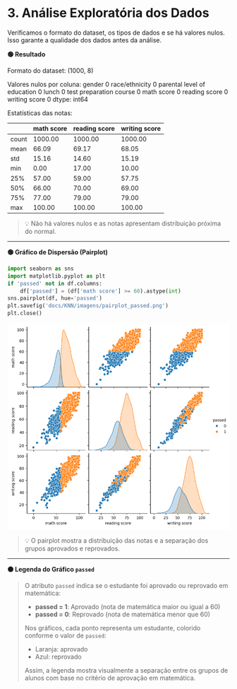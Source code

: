 # 3. Análise Exploratória dos Dados

Verificamos o formato do dataset, os tipos de dados e se há valores nulos. Isso garante a qualidade dos dados antes da análise.

**🟢 Resultado**

Formato do dataset: (1000, 8)

Valores nulos por coluna:
gender                          0
race/ethnicity                  0
parental level of education     0
lunch                           0
test preparation course         0
math score                      0
reading score                   0
writing score                   0
dtype: int64

Estatísticas das notas:

|        | math score | reading score | writing score |
|--------|------------|--------------|--------------|
| count  | 1000.00    | 1000.00      | 1000.00      |
| mean   | 66.09      | 69.17        | 68.05        |
| std    | 15.16      | 14.60        | 15.19        |
| min    | 0.00       | 17.00        | 10.00        |
| 25%    | 57.00      | 59.00        | 57.75        |
| 50%    | 66.00      | 70.00        | 69.00        |
| 75%    | 77.00      | 79.00        | 79.00        |
| max    | 100.00     | 100.00       | 100.00       |

> 💡 Não há valores nulos e as notas apresentam distribuição próxima do normal.

---
**🟢 Gráfico de Dispersão (Pairplot)**

```python
import seaborn as sns
import matplotlib.pyplot as plt
if 'passed' not in df.columns:
    df['passed'] = (df['math score'] >= 60).astype(int)
sns.pairplot(df, hue='passed')
plt.savefig('docs/KNN/imagens/pairplot_passed.png')
plt.close()
```

![](imagens/pairplot_passed.png)

> 💡 O pairplot mostra a distribuição das notas e a separação dos grupos aprovados e reprovados.

---
**🟠 Legenda do Gráfico `passed`**

> O atributo `passed` indica se o estudante foi aprovado ou reprovado em matemática:
> - **passed = 1**: Aprovado (nota de matemática maior ou igual a 60)
> - **passed = 0**: Reprovado (nota de matemática menor que 60)
>
> Nos gráficos, cada ponto representa um estudante, colorido conforme o valor de `passed`:
> - Laranja: aprovado
> - Azul: reprovado
>
> Assim, a legenda mostra visualmente a separação entre os grupos de alunos com base no critério de aprovação em matemática.

